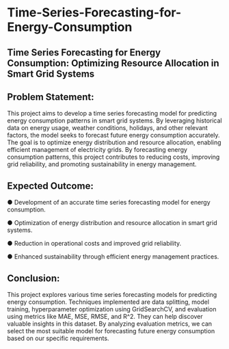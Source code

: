 # Time-Series-Forecasting-for-Energy-Consumption

## Time Series Forecasting for Energy Consumption: Optimizing Resource Allocation in Smart Grid Systems

## Problem Statement:
This project aims to develop a time series forecasting model for predicting energy consumption
patterns in smart grid systems. By leveraging historical data on energy usage, weather
conditions, holidays, and other relevant factors, the model seeks to forecast future energy
consumption accurately. The goal is to optimize energy distribution and resource allocation,
enabling efficient management of electricity grids. By forecasting energy consumption patterns,
this project contributes to reducing costs, improving grid reliability, and promoting sustainability in
energy management.

## Expected Outcome:
● Development of an accurate time series forecasting model for energy consumption.

● Optimization of energy distribution and resource allocation in smart grid systems.

● Reduction in operational costs and improved grid reliability.

● Enhanced sustainability through efficient energy management practices.

## Conclusion:
This project explores various time series forecasting models for predicting energy consumption. Techniques implemented are data splitting, model training, hyperparameter optimization using GridSearchCV, and evaluation using metrics like MAE, MSE, RMSE, and R^2. They can help discover valuable insights in this dataset. By analyzing evaluation metrics, we can select the most suitable model for forecasting future energy consumption based on our specific requirements.
